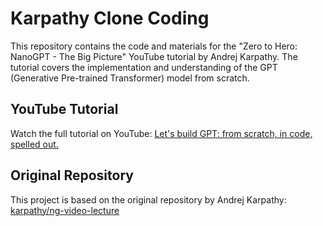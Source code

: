 # Karpathy Clone Coding

This repository contains the code and materials for the "Zero to Hero: NanoGPT - The Big Picture" YouTube tutorial by Andrej Karpathy. The tutorial covers the implementation and understanding of the GPT (Generative Pre-trained Transformer) model from scratch.

## YouTube Tutorial

Watch the full tutorial on YouTube: [Let's build GPT: from scratch, in code, spelled out.](https://youtu.be/kCc8FmEb1nY?si=QUUIURe5A0ZWD5Es)

## Original Repository

This project is based on the original repository by Andrej Karpathy: [karpathy/ng-video-lecture](https://github.com/karpathy/ng-video-lecture)
